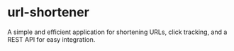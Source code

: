 # url-shortener
A simple and efficient application for shortening URLs, click tracking, and a REST API for easy integration.

